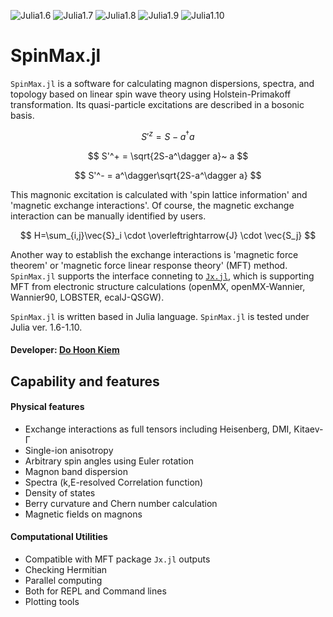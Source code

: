 

![Julia1.6](https://img.shields.io/badge/Julia-1.6-blue.svg?longCache=true)
![Julia1.7](https://img.shields.io/badge/Julia-1.7-blue.svg?longCache=true)
![Julia1.8](https://img.shields.io/badge/Julia-1.8-blue.svg?longCache=true)
![Julia1.9](https://img.shields.io/badge/Julia-1.9-blue.svg?longCache=true)
![Julia1.10](https://img.shields.io/badge/Julia-1.10-blue.svg?longCache=true)

# SpinMax.jl
`SpinMax.jl` is a software for calculating magnon dispersions, spectra, and topology based on linear spin wave theory using Holstein-Primakoff transformation. Its quasi-particle excitations are described in a bosonic basis. 


$$
S'^z = S-a^\dagger a 
$$

$$
S'^+ = \sqrt{2S-a^\dagger a}~ a 
$$

$$
S'^- = a^\dagger\sqrt{2S-a^\dagger a}  
$$


This magnonic excitation is calculated with 'spin lattice information' and 'magnetic exchange interactions'. Of course, the magnetic exchange interaction can be manually identified by users.


$$
H=\sum_{i,j}\vec{S}_i \cdot \overleftrightarrow{J} \cdot \vec{S_j} 
$$

Another way to establish the exchange interactions is 'magnetic force theorem' or 'magnetic force linear response theory' (MFT) method. 
`SpinMax.jl` supports the interface conneting to [`Jx.jl`](https://kaist-elst.github.io/Jx.jl/), which is supporting MFT from electronic structure calculations (openMX, openMX-Wannier, Wannier90, LOBSTER, ecalJ-QSGW).

`SpinMax.jl` is written based in Julia language. `SpinMax.jl` is tested under Julia ver. 1.6-1.10.

#### Developer: [Do Hoon Kiem](https://dhkiem.github.io/) 

## Capability and features
#### Physical features
* Exchange interactions as full tensors including Heisenberg, DMI, Kitaev-Γ
* Single-ion anisotropy
* Arbitrary spin angles using Euler rotation
* Magnon band dispersion
* Spectra (k,E-resolved Correlation function)
* Density of states
* Berry curvature and Chern number calculation
* Magnetic fields on magnons

#### Computational Utilities
* Compatible with MFT package `Jx.jl` outputs
* Checking Hermitian
* Parallel computing 
* Both for REPL and Command lines
* Plotting tools
